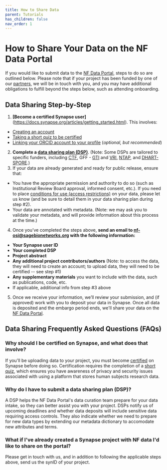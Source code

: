 ```yaml
---
title: How to Share Data
parent: Tutorials
has_children: false
nav_order: 1
---
```


# How to Share Your Data on the NF Data Portal

If you would like to submit data to the [NF Data Portal](https://nf.synapse.org/), steps to do so are outlined below. Please note that if your project has been funded by one of our [partners](https://nf.synapse.org/#Our%20Partners), we will be in touch with you, and you may have additional obligations to fulfill beyond the steps below, such as attending onboarding.

## Data Sharing Step-by-Step
1. **[Become a certified Synapse user]**(https://docs.synapse.org/articles/getting_started.html). This involves:
- [Creating an account](https://www.synapse.org/register)
- [Taking a short quiz to be certified](https://www.synapse.org/#!Quiz:Certification)
- [Linking your ORCID account to your profile](https://docs.synapse.org/articles/user_profiles.html)  (_optional, but recommended_) 
2. **Complete a [data sharing plan (DSP)](https://docs.google.com/document/d/1i4n5tIqnNk0aCp80AMWS69TzwXkEgRHYCuXWui8V_YU/edit)**. (Note: Some DSPs are tailored to specific funders, including [CTF](https://docs.google.com/document/d/1fhtjpvq1r4-QqB9YjG5KICW4pPDtRQpKkdlhPN1xMbk/edit?usp=sharing), GFF - [GTI](https://docs.google.com/document/d/14TD3Pw6O3lSj27lInt-Yr4mj4frUbtzmds6oyGCGptI/edit?usp=sharing) and [VRI](https://docs.google.com/document/d/1JC8eNOS2bnrpIJhEX3zqLmqYTHUDF7Ui7xe139kBcCU/edit?usp=sharing), [NTAP](https://docs.google.com/document/d/1JC8eNOS2bnrpIJhEX3zqLmqYTHUDF7Ui7xe139kBcCU/edit?usp=sharing), and [DHART-SPORE](https://docs.google.com/document/d/1ib4RreL_UL7AC7NKgKFIu_8PBvJDeQxfNN7qDHh4GfI/edit?usp=sharing).)
3. If your data are already generated and ready for public release, ensure that:
- You have the appropriate permission and authority to do so (such as Institutional Review Board approval, informed consent, etc.). If you need to place [conditions for use (access restrictions)](https://docs.synapse.org/articles/access_controls.html#toc-conditions-for-use) on your data, please let us know (and be sure to detail them in your data sharing plan during step #2).
- Your data are annotated with metadata. (Note: we may ask you to validate your metadata, and will provide information about this process at the time.) 
4. Once you’ve completed the steps above, **send an email to [nf-osi@sagebionetworks.org](mailto:nf-osi@sagebionetworks.org) with the following information:**
- **Your Synapse user ID**
- **Your completed DSP**
- **Project abstract**
- **Any additional project contributors/authors** (Note: to access the data, they will need to create an account; to upload data, they will need to be certified -- see step #1)
- **Any supplementary materials** you want to include with the data, such as publications, code, etc.
- If applicable, additional info from step #3 above
5. Once we receive your information, we’ll review your submission, and (if approved) work with you to deposit your data in Synapse. Once all data is deposited and the embargo period ends, we'll share your data on the [NF Data Portal](https://nf.synapse.org/). 

## Data Sharing Frequently Asked Questions (FAQs)

### Why should I be certified on Synapse, and what does that involve?
If you'll be uploading data to your project, you must become [certified](https://docs.synapse.org/articles/getting_started.html#getting-certified) on Synapse before doing so. Certification requires the completion of a [short quiz](https://www.synapse.org/#!Quiz:Certification), which  ensures you have awareness of privacy and security issues associated with using a platform that stores human subjects research data. 

### Why do I have to submit a data sharing plan (DSP)?
A DSP helps the NF Data Portal's data curation team prepare for your data intake, so they can better assist you with your project. DSPs notify us of upcoming deadlines and whether data deposits will include sensitive data requiring access controls. They also indicate whether we need to prepare for new data types by extending our metadata dictionary to accomodate new attributes and terms. 

### What if I've already created a Synapse project with NF data I'd like to share on the portal? 
Please get in touch with us, and in addition to following the applicable steps above, send us the synID of your project. 
